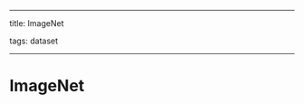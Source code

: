 
---

title: ImageNet

tags: dataset 

---

# ImageNet























































